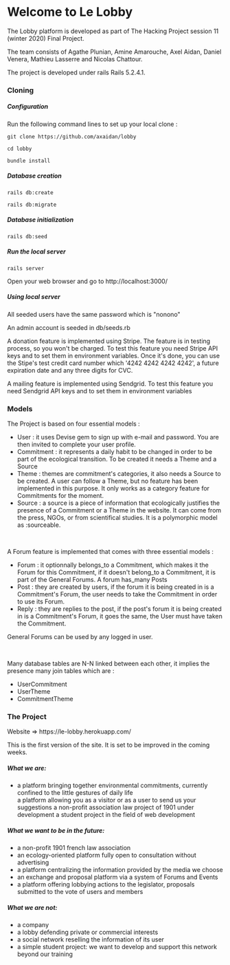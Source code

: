 # Welcome to Le Lobby
<p>The Lobby platform is developed as part of The Hacking Project session 11 (winter 2020) Final Project.</p>
<p>The team consists of Agathe Plunian, Amine Amarouche, Axel Aidan, Daniel Venera, Mathieu Lasserre and Nicolas Chattour.</p>
<p>The project is developed under rails Rails 5.2.4.1.</p>

<h3>Cloning</h3>
<h5>Configuration</h5>
<p>Run the following command lines to set up your local clone :</p>
<pre><code>git clone https://github.com/axaidan/lobby</code></pre>
<pre><code>cd lobby</code></pre>
<pre><code>bundle install</code></pre>
<h5>Database creation</h5>
<pre><code>rails db:create</code></pre>
<pre><code>rails db:migrate</code></pre>
<h5>Database initialization</h5>
<pre><code>rails db:seed</code></pre>
<h5>Run the local server</h5>
<pre><code>rails server</code></pre>
<p>Open your web browser and go to http://localhost:3000/</p>
<h5>Using local server</h5>
<p>All seeded users have the same password which is "nonono"</p>
<p>An admin account is seeded in db/seeds.rb</p>
<p>A donation feature is implemented using Stripe. The feature is in testing process, so you won't be charged. To test this feature you need Stripe API keys and to set them in environment variables. Once it's done, you can use the Stipe's test credit card number which '4242 4242 4242 4242', a future expiration date and any three digits for CVC.</p>
<p>A mailing feature is implemented using Sendgrid. To test this feature you need Sendgrid API keys and to set them in environment variables</p>
<h3>Models</h3>
<p>The Project is based on four essential models :</p>
<ul>
<li>User : it uses Devise gem to sign up with e-mail and password. You are then invited to complete your user profile. </li>
<li>Commitment : it represents a daily habit to be changed in order to be part of the ecological transition. To be created it needs a Theme and a Source</li>
<li>Theme : themes are commitment's categories, it also needs a Source to be created. A user can follow a Theme, but no feature has been implemented in this purpose. It only works as a category feature for Commitments for the moment.</li>
<li>Source : a source is a piece of information that ecologically justifies the presence of a Commitment or a Theme in the website. It can come from the press, NGOs, or from scientifical studies. It is a polymorphic model as :sourceable.</li>
</ul>
<br/>
<p>A Forum feature is implemented that comes with three essential models :</p>
<ul>
<li>Forum : it optionnally belongs_to a Commitment, which makes it the Forum for this Commitment, if it doesn't belong_to a Commitment, it is part of the General Forums. A forum has_many Posts</li>
<li>Post : they are created by users, if the forum it is being created in is a Commitment's Forum, the user needs to take the Commitment in order to use its Forum.</li>
<li>Reply : they are replies to the post, if the post's forum it is being created in is a Commitment's Forum, it goes the same, the User must have taken the Commitment.
</ul>
<p>General Forums can be used by any logged in user.</p>
<br/>
<p>Many database tables are N-N linked between each other, it implies the presence many join tables which are :</p>
<ul>
<li>UserCommitment</li>
<li>UserTheme</li>
<li>CommitmentTheme</li>
</ul>
<h3>The Project</h3>
<p>Website => https://le-lobby.herokuapp.com/</p>
<p>This is the first version of the site. It is set to be improved in the coming weeks.</p>
<h5>What we are:</h5>
<ul>
<li>a platform bringing together environmental commitments, currently confined to the little gestures of daily life</li>
a platform allowing you as a visitor or as a user to send us your suggestions</li>
a non-profit association law project of 1901 under development</li>
a student project in the field of web development</li>
</ul>
<h5>What we want to be in the future:</h5>
<ul>
<li>a non-profit 1901 french law association</li>
<li>an ecology-oriented platform fully open to consultation without advertising</li>
<li>a platform centralizing the information provided by the media we choose</li>
<li>an exchange and proposal platform via a system of Forums and Events</li>
<li>a platform offering lobbying actions to the legislator, proposals submitted to the vote of users and members</li>
</ul>
<h5>What we are not:</h5>
<ul>
<li>a company</li>
<li>a lobby defending private or commercial interests</li>
<li>a social network reselling the information of its user</li>
<li>a simple student project: we want to develop and support this network beyond our training</li>
</ul>
